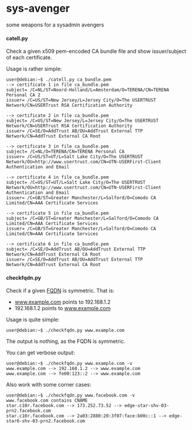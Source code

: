 sys-avenger
===========

some weapons for a sysadmin avengers

#### catell.py

Check a given x509 pem-encoded CA bundle file and show issuer/subject of each certificate.

Usage is rather simple:

	user@debian:~$ ./catell.py ca_bundle.pem
	--> certificate 1 in file ca_bundle.pem
	subject= /C=NL/ST=Noord-Holland/L=Amsterdam/O=TERENA/CN=TERENA Personal CA 2
	issuer= /C=US/ST=New Jersey/L=Jersey City/O=The USERTRUST Network/CN=USERTrust RSA Certification Authority
	
	--> certificate 2 in file ca_bundle.pem
	subject= /C=US/ST=New Jersey/L=Jersey City/O=The USERTRUST Network/CN=USERTrust RSA Certification Authority
	issuer= /C=SE/O=AddTrust AB/OU=AddTrust External TTP Network/CN=AddTrust External CA Root
	
	--> certificate 3 in file ca_bundle.pem
	subject= /C=NL/O=TERENA/CN=TERENA Personal CA
	issuer= /C=US/ST=UT/L=Salt Lake City/O=The USERTRUST Network/OU=http://www.usertrust.com/CN=UTN-USERFirst-Client Authentication and Email
	
	--> certificate 4 in file ca_bundle.pem
	subject= /C=US/ST=UT/L=Salt Lake City/O=The USERTRUST Network/OU=http://www.usertrust.com/CN=UTN-USERFirst-Client Authentication and Email
	issuer= /C=GB/ST=Greater Manchester/L=Salford/O=Comodo CA Limited/CN=AAA Certificate Services
	
	--> certificate 5 in file ca_bundle.pem
	subject= /C=GB/ST=Greater Manchester/L=Salford/O=Comodo CA Limited/CN=AAA Certificate Services
	issuer= /C=GB/ST=Greater Manchester/L=Salford/O=Comodo CA Limited/CN=AAA Certificate Services
	
	--> certificate 6 in file ca_bundle.pem
	subject= /C=SE/O=AddTrust AB/OU=AddTrust External TTP Network/CN=AddTrust External CA Root
	issuer= /C=SE/O=AddTrust AB/OU=AddTrust External TTP Network/CN=AddTrust External CA Root


#### checkfqdn.py

Check if a given [FQDN] is symmetric. That is:
 - www.example.com points to 192.168.1.2
 - 192.168.1.2 points to www.example.com

Usage is quite simple:

	user@debian:~$ ./checkfqdn.py www.example.com

The output is nothing, as the FQDN is symmetric.

You can get verbose output:

	user@debian:~$ ./checkfqdn.py www.example.com -v
	www.example.com --> 192.168.1.2 --> www.example.com
	www.example.com --> fe00:123::2 --> www.example.com

Also work with some corner cases:

	user@debian:~$ ./checkfqdn.py www.facebook.com -v
	www.facebook.com contains CNAME
	star.c10r.facebook.com --> 173.252.73.52 --> edge-star-shv-03-prn2.facebook.com
	star.c10r.facebook.com --> 2a03:2880:20:3f07:face:b00c::1 --> edge-star6-shv-03-prn2.facebook.com

[FQDN]:http://en.wikipedia.org/wiki/Fqdn
